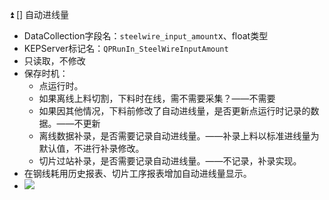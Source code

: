 ⏫ [] 自动进线量
- DataCollection字段名：`steelwire_input_amount`x、float类型
 - KEPServer标记名：`QPRunIn_SteelWireInputAmount`
- 只读取，不修改
- 保存时机：
	- 点运行时。
	- 如果离线上料切割，下料时在线，需不需要采集？——不需要
	- 如果因其他情况，下料前修改了自动进线量，是否更新点运行时记录的数据。——不更新
	- 离线数据补录，是否需要记录自动进线量。——补录上料以标准进线量为默认值，不进行补录修改。
	- 切片过站补录，是否需要记录自动进线量。——不记录，补录实现。
- 在钢线耗用历史报表、切片工序报表增加自动进线量显示。
- ![](attachments/521383315230771.png)

